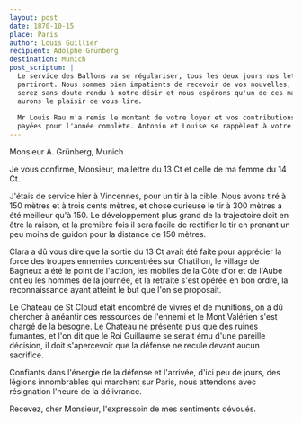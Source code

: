 ```yaml
---
layout: post
date: 1870-10-15
place: Paris
author: Louis Guillier
recipient: Adolphe Grünberg
destination: Munich
post_scriptum: |
  Le service des Ballons va se régulariser, tous les deux jours nos lettres
  partiront. Nous sommes bien impatients de recevoir de vos nouvelles, vous vous
  serez sans doute rendu à notre désir et nous espérons qu'un de ces matins nous
  aurons le plaisir de vous lire.
  
  Mr Louis Rau m'a remis le montant de votre loyer et vos contributions sont
  payées pour l'année complète. Antonio et Louise se rappèlent à votre souvenir.
---
```


Monsieur A. Grünberg, Munich


Je vous confirme, Monsieur, ma lettre du 13 Ct et celle de ma femme du 14 Ct.

J'étais de service hier à Vincennes, pour un tir à la cible. Nous avons tiré
à 150 mètres et à trois cents mètres, et chose curieuse le tir à 300 mètres
a été meilleur qu'à 150. Le développement plus grand de la trajectoire doit en
être la raison, et la première fois il sera facile de rectifier le tir en
prenant un peu moins de guidon pour la distance de 150 mètres.

Clara a dû vous dire que la sortie du 13 Ct avait été faite pour apprécier la
force des troupes ennemies concentrées sur Chatillon, le village de Bagneux
a été le point de l'action, les mobiles de la Côte d'or et de l'Aube ont eu les
hommes de la journée, et la retraite s'est opérée en bon ordre, la
reconnaissance ayant atteint le but que l'on se proposait.

Le Chateau de St Cloud était encombré de vivres et de munitions, on a dû
chercher à anéantir ces ressources de l'ennemi et le Mont Valérien s'est chargé
de la besogne. Le Chateau ne présente plus que des ruines fumantes, et l'on dit
que le Roi Guillaume se serait ému d'une pareille décision, il doit
s'apercevoir que la défense ne recule devant aucun sacrifice.

Confiants dans l'énergie de la défense et l'arrivée, d'ici peu de jours, des
légions innombrables qui marchent sur Paris, nous attendons avec résignation
l'heure de la délivrance.

Recevez, cher Monsieur, l'expressoin de mes sentiments dévoués.
